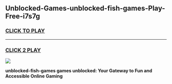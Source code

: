 
## Unblocked-Games-unblocked-fish-games-Play-Free-i7s7g
<h3>
<a href="https://premium76.site?title=unblocked-fish-games&ref=18A1">CLICK TO PLAY</a></h3>
<hr>

<h3>
<a href="https://premium76.site?title=unblocked-fish-games&ref=18A1">CLICK 2 PLAY</a>
  
</h3>

<a href="https://premium76.site?title=unblocked-fish-games&ref=18A1"><img src="https://clearcache.store/games.png"></a>


**unblocked-fish-games games unblocked: Your Gateway to Fun and Accessible Online Gaming**

